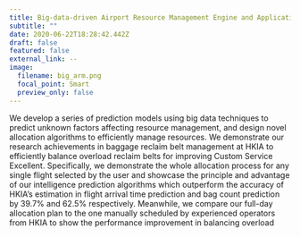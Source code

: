 ```yaml
---
title: Big-data-driven Airport Resource Management Engine and Application Tools
subtitle: ""
date: 2020-06-22T18:28:42.442Z
draft: false
featured: false
external_link: --
image:
  filename: big_arm.png
  focal_point: Smart
  preview_only: false
---
```

We develop a series of prediction models using big data techniques to predict unknown factors affecting resource management, and design novel allocation algorithms to efficiently manage resources. We demonstrate our research achievements in baggage reclaim belt management at HKIA to efficiently balance overload reclaim belts for improving Custom Service Excellent. Specifically, we demonstrate the whole allocation process for any single flight selected by the user and showcase the principle and advantage of our intelligence prediction algorithms which outperform the accuracy of HKIA’s estimation in flight arrival time prediction and bag count prediction by 39.7% and 62.5% respectively. Meanwhile, we compare our full-day allocation plan to the one manually scheduled by experienced operators from HKIA to show the performance improvement in balancing overload